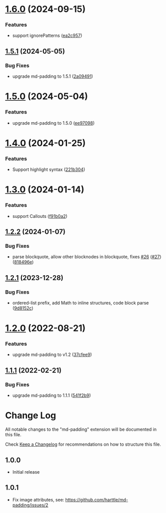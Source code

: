 # [1.6.0](https://github.com/harttle/md-padding-vscode/compare/v1.5.1...v1.6.0) (2024-09-15)


### Features

* support ignorePatterns ([ea2c957](https://github.com/harttle/md-padding-vscode/commit/ea2c9572abda189bf9c31d94ac3b85063e5e2405))

## [1.5.1](https://github.com/harttle/md-padding-vscode/compare/v1.5.0...v1.5.1) (2024-05-05)


### Bug Fixes

* upgrade md-padding to 1.5.1 ([2a09491](https://github.com/harttle/md-padding-vscode/commit/2a09491f6290b24408f04c6249bc7cf24dcfdf36))

# [1.5.0](https://github.com/harttle/md-padding-vscode/compare/v1.4.0...v1.5.0) (2024-05-04)


### Features

* upgrade md-padding to 1.5.0 ([ee97098](https://github.com/harttle/md-padding-vscode/commit/ee97098a23d2761ab4e1b1cd9c584a9bb012d855))

# [1.4.0](https://github.com/harttle/md-padding-vscode/compare/v1.3.0...v1.4.0) (2024-01-25)


### Features

* Support highlight syntax ([221b304](https://github.com/harttle/md-padding-vscode/commit/221b3048033dfa28650c440d6538d533577e65ce))

# [1.3.0](https://github.com/harttle/md-padding-vscode/compare/v1.2.2...v1.3.0) (2024-01-14)


### Features

* support Callouts ([f91b0a2](https://github.com/harttle/md-padding-vscode/commit/f91b0a2fc5469f261c52d6c0c1ee829523dbf98a))

## [1.2.2](https://github.com/harttle/md-padding-vscode/compare/v1.2.1...v1.2.2) (2024-01-07)


### Bug Fixes

* parse blockquote, allow other blocknodes in blockquote, fixes [#26](https://github.com/harttle/md-padding-vscode/issues/26) ([#27](https://github.com/harttle/md-padding-vscode/issues/27)) ([818496e](https://github.com/harttle/md-padding-vscode/commit/818496e12344b466ee0ca67843fa513af6acf2d5))

## [1.2.1](https://github.com/harttle/md-padding-vscode/compare/v1.2.0...v1.2.1) (2023-12-28)


### Bug Fixes

* ordered-list prefix, add Math to inline structures, code block parse ([9d8152c](https://github.com/harttle/md-padding-vscode/commit/9d8152c2c92b7a7a351972bb6205b956792b03e2))

# [1.2.0](https://github.com/harttle/md-padding-vscode/compare/v1.1.1...v1.2.0) (2022-08-21)


### Features

* upgrade md-padding to v1.2 ([37cfee9](https://github.com/harttle/md-padding-vscode/commit/37cfee9f82c125f67eea68dc071299d6981117e6))

## [1.1.1](https://github.com/harttle/md-padding-vscode/compare/v1.1.0...v1.1.1) (2022-02-21)


### Bug Fixes

* upgrade md-padding to 1.1.1 ([541f2b9](https://github.com/harttle/md-padding-vscode/commit/541f2b9dea980d79120e7d9dcb96bc5df396218b))

# Change Log

All notable changes to the "md-padding" extension will be documented in this file.

Check [Keep a Changelog](http://keepachangelog.com/) for recommendations on how to structure this file.

## 1.0.0

- Initial release

## 1.0.1

- Fix image attributes, see: https://github.com/harttle/md-padding/issues/2
